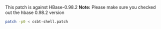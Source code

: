 This patch is against HBase-0.98.2
**Note:** Please make sure you checked out the hbase 0.98.2 version
```bash
patch -p0 < csbt-shell.patch
```
